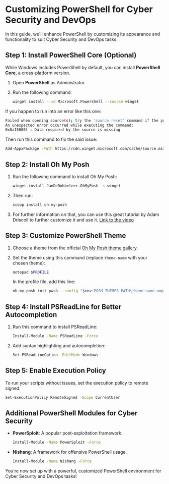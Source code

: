 # Customizing PowerShell for Cyber Security and DevOps

In this guide, we'll enhance PowerShell by customizing its appearance and functionality to suit Cyber Security and DevOps tasks.

## Step 1: Install PowerShell Core (Optional)

While Windows includes PowerShell by default, you can install **PowerShell Core**, a cross-platform version.

1. Open **PowerShell** as Administrator.
2. Run the following command:

   ```bash
   winget install --id Microsoft.Powershell --source winget
   ```
   
If you happen to run into an error like this one:

   ```bash
   Failed when opening source(s); try the 'source reset' command if the problem persists.
   An unexpected error occurred while executing the command:
   0x8a15000f : Data required by the source is missing
   ```
Then run this command to fix the said issue:

   ```bash
   Add-AppxPackage -Path https://cdn.winget.microsoft.com/cache/source.msix
   ```

## Step 2: Install Oh My Posh

1. Run the following command to install Oh My Posh:

   ```bash
   winget install JanDeDobbeleer.OhMyPosh -s winget
   ```

2. Then run:

   ```bash
   scoop install oh-my-posh
   ```

3. For further information on that, you can use this great tutorial by Adam Driscoll to further customize it and use it. [Link to the video](https://www.youtube.com/watch?v=OL9Mr4dzIWU&t=32s)

## Step 3: Customize PowerShell Theme

1. Choose a theme from the official [Oh My Posh theme gallery](https://ohmyposh.dev/docs/themes).
2. Set the theme using this command (replace `theme-name` with your chosen theme):

   ```bash
   notepad $PROFILE
   ```

   In the profile file, add this line:

   ```bash
   oh-my-posh init pwsh --config "$env:POSH_THEMES_PATH\theme-name.omp.json" | Invoke-Expression
   ```

## Step 4: Install PSReadLine for Better Autocompletion

1. Run this command to install PSReadLine:

   ```bash
   Install-Module -Name PSReadLine -Force
   ```

2. Add syntax highlighting and autocompletion:

   ```bash
   Set-PSReadLineOption -EditMode Windows
   ```

## Step 5: Enable Execution Policy

To run your scripts without issues, set the execution policy to remote signed:

   ```bash
   Set-ExecutionPolicy RemoteSigned -Scope CurrentUser
   ```

## Additional PowerShell Modules for Cyber Security

- **PowerSploit**: A popular post-exploitation framework.

   ```bash
   Install-Module -Name PowerSploit -Force
   ```

- **Nishang**: A framework for offensive PowerShell usage.

   ```bash
   Install-Module -Name Nishang -Force
   ```

You're now set up with a powerful, customized PowerShell environment for Cyber Security and DevOps tasks!
